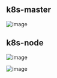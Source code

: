 ## k8s-master

![image](https://user-images.githubusercontent.com/13016162/62523257-03f8a780-b851-11e9-9700-64438c60b24b.png)


## k8s-node
![image](https://user-images.githubusercontent.com/13016162/62523464-79fd0e80-b851-11e9-9405-4d85635ceb2d.png)

![image](https://user-images.githubusercontent.com/13016162/62524018-8897f580-b852-11e9-9d9b-093b8e52868b.png)
